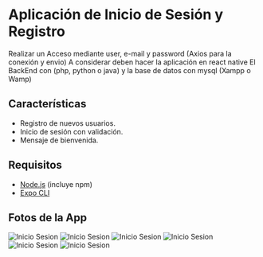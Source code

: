# Aplicación de Inicio de Sesión y Registro

Realizar un Acceso mediante user, e-mail y password (Axios para la conexión y envio)
A considerar deben hacer la aplicación en react native
El BackEnd con (php, python o java) y la base de datos con mysql (Xampp o Wamp)

## Características

- Registro de nuevos usuarios.
- Inicio de sesión con validación.
- Mensaje de bienvenida.

## Requisitos

- [Node.js](https://nodejs.org/) (incluye npm)
- [Expo CLI](https://docs.expo.dev/get-started/installation/)

## Fotos de la App

![Inicio Sesion](./accesoApp/assets/Inicio-Sesion.png)
![Inicio Sesion](./accesoApp/assets/Registro.png)
![Inicio Sesion](./accesoApp/assets/Registro-con-Datos.png)
![Inicio Sesion](./accesoApp/assets/Registro-exitoso.png)
![Inicio Sesion](./accesoApp/assets/Inicio-Sesion-con-datos.png)
![Inicio Sesion](./accesoApp/assets/Bienvenido.png)

